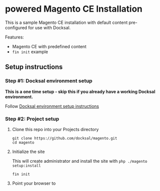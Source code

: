 #  powered Magento CE Installation

This is a sample Magento CE installation with default content pre-configured for use with Docksal.

Features:

- Magento CE with predefined content
- `fin init` example

## Setup instructions

### Step #1: Docksal environment setup

**This is a one time setup - skip this if you already have a working Docksal environment.**  

Follow [Docksal environment setup instructions](https://github.com/docksal/docksal/blob/develop/docs/env-setup.md)

### Step #2: Project setup

1. Clone this repo into your Projects directory

    ```
    git clone https://github.com/docksal/magento.git
    cd magento
    ```

2. Initialize the site

    This will create administrator and install the site with `php ./magento setup:install` 

    ```
    fin init
    ```

3. Point your browser to

    ```

    ```


